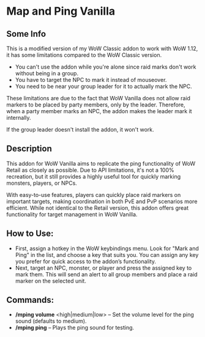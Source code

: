 # Map and Ping Vanilla

## Some Info

This is a modified version of my WoW Classic addon to work with WoW 1.12, it has some limitations compared to the WoW Classic version.

-   You can't use the addon while you're alone since raid marks don't work without being in a group.
-   You have to target the NPC to mark it instead of mouseover.
-   You need to be near your group leader for it to actually mark the NPC.

These limitations are due to the fact that WoW Vanilla does not allow raid markers to be placed by party members, only by the leader. Therefore, when a party member marks an NPC, the addon makes the leader mark it internally.

If the group leader doesn't install the addon, it won't work.

## Description

This addon for WoW Vanilla aims to replicate the ping functionality of WoW Retail as closely as possible. Due to API limitations, it's not a 100% recreation, but it still provides a highly useful tool for quickly marking monsters, players, or NPCs.

With easy-to-use features, players can quickly place raid markers on important targets, making coordination in both PvE and PvP scenarios more efficient. While not identical to the Retail version, this addon offers great functionality for target management in WoW Vanilla.

## How to Use:

-   First, assign a hotkey in the WoW keybindings menu. Look for "Mark and Ping" in the list, and choose a key that suits you. You can assign any key you prefer for quick access to the addon’s functionality.
-   Next, target an NPC, monster, or player and press the assigned key to mark them. This will send an alert to all group members and place a raid marker on the selected unit.

## Commands:

-   **/mping volume** <high|medium|low> – Set the volume level for the ping sound (defaults to medium).
-   **/mping ping** – Plays the ping sound for testing.
